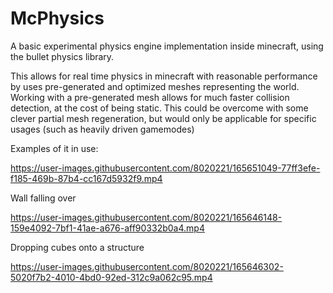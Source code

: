 # McPhysics

A basic experimental physics engine implementation inside minecraft, using the bullet physics library. 

This allows for real time physics in minecraft with reasonable performance by uses pre-generated and optimized meshes representing the world. Working with a pre-generated mesh allows for much faster collision detection, at the cost of being static. This could be overcome with some clever partial mesh regeneration, but would only be applicable for specific usages (such as heavily driven gamemodes)

Examples of it in use: 

https://user-images.githubusercontent.com/8020221/165651049-77ff3efe-f185-469b-87b4-cc167d5932f9.mp4


Wall falling over

https://user-images.githubusercontent.com/8020221/165646148-159e4092-7bf1-41ae-a676-aff90332b0a4.mp4


Dropping cubes onto a structure 

https://user-images.githubusercontent.com/8020221/165646302-5020f7b2-4010-4bd0-92ed-312c9a062c95.mp4

